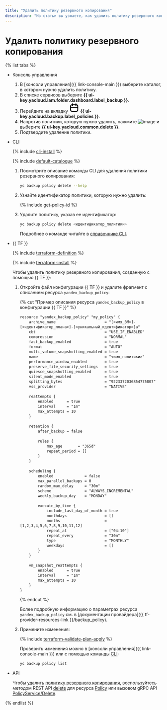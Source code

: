 ```yaml
---
title: "Удалить политику резервного копирования"
description: "Из статьи вы узнаете, как удалить политику резервного копирования в **{{ backup-name }}**."
---
```


# Удалить политику резервного копирования

{% list tabs %}

- Консоль управления

  1. В [консоли управления]({{ link-console-main }}) выберите каталог, в котором нужно удалить политику.
  1. В списке сервисов выберите **{{ ui-key.yacloud.iam.folder.dashboard.label_backup }}**.
  1. Перейдите на вкладку ![policies](../../../_assets/console-icons/calendar.svg) **{{ ui-key.yacloud.backup.label_policies }}**.
  1. Напротив политики, которую нужно удалить, нажмите ![image](../../../_assets/console-icons/ellipsis.svg) и выберите **{{ ui-key.yacloud.common.delete }}**. 
  1. Подтвердите удаление политики.

- CLI

  {% include [cli-install](../../../_includes/cli-install.md) %}

  {% include [default-catalogue](../../../_includes/default-catalogue.md) %}

  1. Посмотрите описание команды CLI для удаления политики резервного копирования:

      ```bash
      yc backup policy delete --help
      ```

  1. Узнайте идентификатор политики, которую нужно удалить:

      {% include [get-policy-id](../../../_includes/backup/operations/get-policy-id.md) %}

  1. Удалите политику, указав ее идентификатор:

      ```bash
      yc backup policy delete <идентификатор_политики>
      ```

      Подробнее о команде читайте в [справочнике CLI](../../../cli/cli-ref/managed-services/backup/policy/delete.md).

- {{ TF }}

  {% include [terraform-definition](../../../_tutorials/terraform-definition.md) %}

  {% include [terraform-install](../../../_includes/terraform-install.md) %}

  Чтобы удалить политику резервного копирования, созданную с помощью {{ TF }}:

  1. Откройте файл конфигурации {{ TF }} и удалите фрагмент с описанием ресурса `yandex_backup_policy`:

     
     {% cut "Пример описания ресурса `yandex_backup_policy` в конфигурации {{ TF }}" %}

     ```
     resource "yandex_backup_policy" "my_policy" {
         archive_name                      = "[<имя_ВМ>]-[<идентификатор_плана>]-[<уникальный_идентификатор>]a"
         cbt                               = "USE_IF_ENABLED"
         compression                       = "NORMAL"
         fast_backup_enabled               = true
         format                            = "AUTO"
         multi_volume_snapshotting_enabled = true
         name                              = "<имя_политики>"
         performance_window_enabled        = true
         preserve_file_security_settings   = true
         quiesce_snapshotting_enabled      = true
         silent_mode_enabled               = true
         splitting_bytes                   = "9223372036854775807"
         vss_provider                      = "NATIVE"

         reattempts {
             enabled      = true
             interval     = "1m"
             max_attempts = 10
         }

         retention {
             after_backup = false

             rules {
                 max_age       = "365d"
                 repeat_period = []
             }
         }

         scheduling {
             enabled              = false
             max_parallel_backups = 0
             random_max_delay     = "30m"
             scheme               = "ALWAYS_INCREMENTAL"
             weekly_backup_day    = "MONDAY"

             execute_by_time {
                 include_last_day_of_month = true
                 monthdays                 = []
                 months                    = [1,2,3,4,5,6,7,8,9,10,11,12]
                 repeat_at                 = ["04:10"]
                 repeat_every              = "30m"
                 type                      = "MONTHLY"
                 weekdays                  = []
             }
         }

         vm_snapshot_reattempts {
             enabled      = true
             interval     = "1m"
             max_attempts = 10
         }
     } 
     ```

     {% endcut %}


     Более подробную информацию о параметрах ресурса `yandex_backup_policy` см. в [документации провайдера]({{ tf-provider-resources-link }}/backup_policy).

  1. Примените изменения:

     {% include [terraform-validate-plan-apply](../../../_tutorials/terraform-validate-plan-apply.md) %}

     Проверить изменения можно в [консоли управления]({{ link-console-main }}) или с помощью команды [CLI](../../../cli/quickstart.md):

     ```bash
     yc backup policy list
     ```

- API

  Чтобы удалить [политику резервного копирования](../../concepts/policy.md), воспользуйтесь методом REST API [delete](../../backup/api-ref/Policy/delete.md) для ресурса [Policy](../../backup/api-ref/Policy/index.md) или вызовом gRPC API [PolicyService/Delete](../../backup/api-ref/grpc/policy_service.md#Delete).

{% endlist %}
